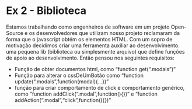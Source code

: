 # Ex 2 - Biblioteca 

Estamos trabalhando como engenheiros de software em um projeto Open-Source e os desenvolvedores que utilizam nosso projeto reclamaram da forma que o javascript obtém os elementos HTML. Com um sopro de motivação decidimos criar uma ferramenta auxiliar ao desenvolvimento. uma pequena lib (biblioteca ou simplesmente arquivo) que define funções de apoio ao desenvolvimento. Então pensou nos seguintes requisitos:

- Função de obter documentos html, como “function get(“.modais”)”
- Função para alterar o cssDeUmBotão como “function update(“.modais”,function(modal){...})”
- função para criar comportamento de click e comportamento genérico, como “function addClick(“.modal”,function(){})” e “function addAction(“.modal”,“click”,function(){})”